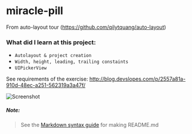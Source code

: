 # miracle-pill
From auto-layout tour (https://github.com/qilytquang/auto-layout)

### What did I learn at this project:
* `Autolayout & project creation`
* `Width, height, leading, trailing constaints`
* `UIPickerView`

See requirements of the exercise: http://blog.devslopes.com/p/2557a81a-910d-48ec-a251-562319a3a47f/

[id]: http://blog.devslopes.com/content/images/2016/07/miracle-pills.png "Screenshot of Project"
![Screenshot][id]

##### Note:
> See the [Markdown syntax guide](https://confluence.atlassian.com/bitbucketserver/markdown-syntax-guide-776639995.html)
> for making README.md
